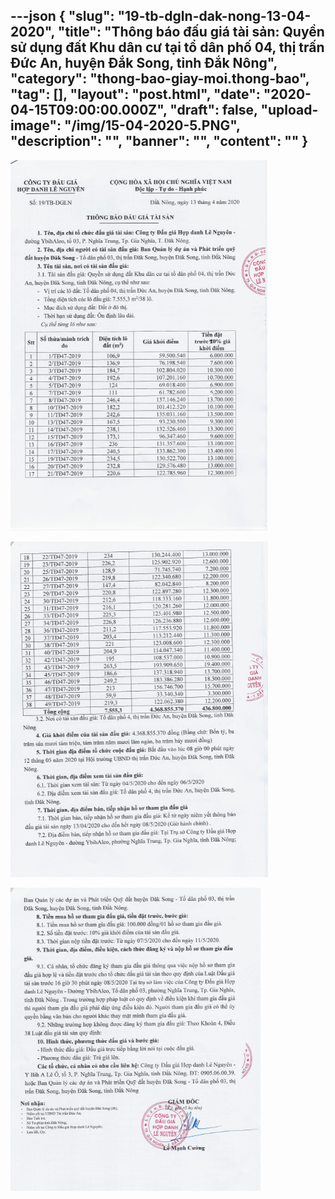 ---json
{
    "slug": "19-tb-dgln-dak-nong-13-04-2020",
    "title": "Thông báo đấu giá tài sản: Quyền sử dụng đất Khu dân cư tại tổ dân phố 04, thị trấn Đức An, huyện Đắk Song, tỉnh Đắk Nông",
    "category": "thong-bao-giay-moi.thong-bao",
    "tag": [],
    "layout": "post.html",
    "date": "2020-04-15T09:00:00.000Z",
    "draft": false,
    "upload-image": "/img/15-04-2020-5.PNG",
    "description": "",
    "banner": "",
    "__content__": ""
}
---
<p><img alt="" src="/img/15-04-2020-3.PNG" /></p>

<p><img alt="" src="/img/15-04-2020-4.PNG" /></p>

<p><img alt="" src="/img/15-04-2020-5.PNG" /></p>
